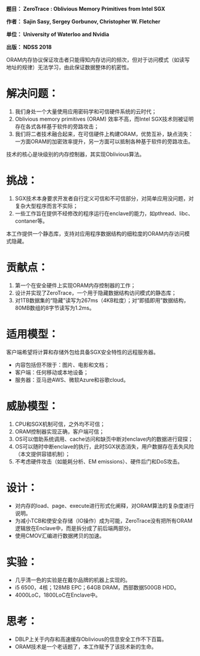 **题目： ZeroTrace : Oblivious Memory Primitives from Intel SGX**

**作者： Sajin Sasy, Sergey Gorbunov, Christopher W. Fletcher**

**单位： University of Waterloo and Nvidia**

**出版： NDSS 2018**

ORAM内存协议保证攻击者只能得知内存访问的频次，但对于访问模式（如读写地址的规律）无法学习，由此保证数据整体的机密性。

# 解决问题：
1. 我们身处一个大量使用应用密码学和可信硬件系统的云时代；
2. Oblivious memory primitives (ORAM) 效率不高，而Intel SGX技术则被证明存在各式各样基于软件的旁路攻击；
3. 我们将二者技术融合起来，在可信硬件上构建ORAM，优势互补，缺点消失：一方面ORAM的加密效率提升，另一方面可以抵制各种基于软件的旁路攻击。

技术的核心是块级别的内存控制器，其实现Oblivious算法。

# 挑战：
1. SGX技术本身要求开发者自行定义可信和不可信部分，对简单应用没问题，对复杂大型程序而言不实际；
2. 一些工作旨在提供不经修改的程序运行在enclave的能力，如pthread、libc、contaner等。

本工作提供一个静态库，支持对应用程序数据结构的细粒度的ORAM内存访问模式隐藏。

# 贡献点：
1. 第一个在安全硬件上实现ORAM内存控制器的工作；
2. 设计并实现了ZeroTrace，一个用于隐藏数据结构访问模式的静态库；
3. 对1TB数据集的“隐藏”读写为267ms（4KB粒度）；对“即插即用”数据结构，80MB数组的8字节读写为1.2ms。


# 适用模型：
客户端希望将计算和存储外包给具备SGX安全特性的远程服务器。
* 内容包括但不限于：图片、电影和文档；
* 客户端：任何移动或本地设备；
* 服务器：亚马逊AWS、微软Azure和谷歌cloud。


# 威胁模型：
1. CPU和SGX机制可信，之外均不可信；
2. ORAM控制器实现正确，客户端可信；
3. OS可以借助系统调用、cache访问和缺页中断对enclave内的数据进行窥探；
4. OS可以随时中断enclave的执行，此时SGX状态消失，用户数据存在丢失风险（本文提供容错机制）；
5. 不考虑硬件攻击（如能耗分析、EM  emissions）、硬件后门和DoS攻击。


# 设计：
* 对内存的load、page、execute进行形式化阐释，对ORAM算法的复杂度进行说明。
* 为减小TCB和使安全存储（IO操作）成为可能，ZeroTrace没有把所有ORAM逻辑放在Enclave中，而是拆分成了前后端两部分。
* 使用CMOV汇编进行数据拷贝的加速。


# 实验：
* 几乎清一色的实验是在戴尔品牌的机器上实现的。
* i5 6500，4核；128MB EPC；64GB DRAM，西部数据500GB HDD。
* 4000LoC，1800LoC在Enclave中。


# 思考：
* DBLP上关于内存和高速缓存Oblivious的信息安全工作不下百篇。
* ORAM技术是一个老话题了，本工作赋予了该技术新的生命。
